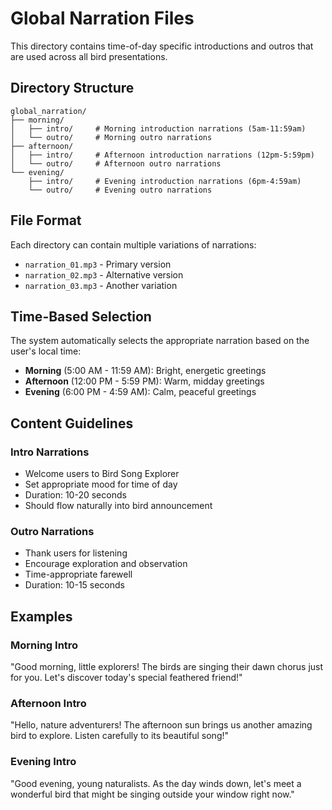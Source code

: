 # Global Narration Files

This directory contains time-of-day specific introductions and outros that are used across all bird presentations.

## Directory Structure

```
global_narration/
├── morning/
│   ├── intro/     # Morning introduction narrations (5am-11:59am)
│   └── outro/     # Morning outro narrations
├── afternoon/
│   ├── intro/     # Afternoon introduction narrations (12pm-5:59pm)
│   └── outro/     # Afternoon outro narrations
└── evening/
    ├── intro/     # Evening introduction narrations (6pm-4:59am)
    └── outro/     # Evening outro narrations
```

## File Format

Each directory can contain multiple variations of narrations:
- `narration_01.mp3` - Primary version
- `narration_02.mp3` - Alternative version
- `narration_03.mp3` - Another variation

## Time-Based Selection

The system automatically selects the appropriate narration based on the user's local time:
- **Morning** (5:00 AM - 11:59 AM): Bright, energetic greetings
- **Afternoon** (12:00 PM - 5:59 PM): Warm, midday greetings
- **Evening** (6:00 PM - 4:59 AM): Calm, peaceful greetings

## Content Guidelines

### Intro Narrations
- Welcome users to Bird Song Explorer
- Set appropriate mood for time of day
- Duration: 10-20 seconds
- Should flow naturally into bird announcement

### Outro Narrations
- Thank users for listening
- Encourage exploration and observation
- Time-appropriate farewell
- Duration: 10-15 seconds

## Examples

### Morning Intro
"Good morning, little explorers! The birds are singing their dawn chorus just for you. Let's discover today's special feathered friend!"

### Afternoon Intro
"Hello, nature adventurers! The afternoon sun brings us another amazing bird to explore. Listen carefully to its beautiful song!"

### Evening Intro
"Good evening, young naturalists. As the day winds down, let's meet a wonderful bird that might be singing outside your window right now."